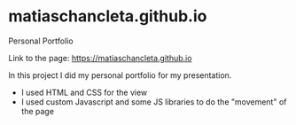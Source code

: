 # matiaschancleta.github.io
Personal Portfolio

Link to the page:
https://matiaschancleta.github.io

In this project I did my personal portfolio for my presentation.

- I used HTML and CSS for the view
- I used  custom Javascript and some JS libraries to do the "movement" of the page

